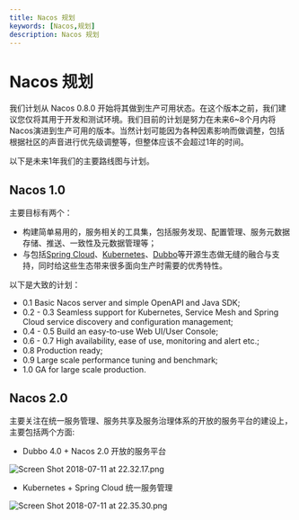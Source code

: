 ```yaml
---
title: Nacos 规划
keywords: [Nacos,规划]
description: Nacos 规划
---
```


# Nacos 规划

我们计划从 Nacos 0.8.0 开始将其做到生产可用状态。在这个版本之前，我们建议您仅将其用于开发和测试环境。我们目前的计划是努力在未来6~8个月内将Nacos演进到生产可用的版本。当然计划可能因为各种因素影响而做调整，包括根据社区的声音进行优先级调整等，但整体应该不会超过1年的时间。

以下是未来1年我们的主要路线图与计划。 

## Nacos 1.0 

主要目标有两个：

* 构建简单易用的，服务相关的工具集，包括服务发现、配置管理、服务元数据存储、推送、一致性及元数据管理等；
* 与包括[Spring Cloud](https://github.com/alibaba/spring-cloud-alibaba)、[Kubernetes](https://github.com/kubernetes/kubernetes)、[Dubbo](https://github.com/apache/dubbo)等开源生态做无缝的融合与支持，同时给这些生态带来很多面向生产时需要的优秀特性。

以下是大致的计划：

* 0.1 Basic Nacos server and simple OpenAPI and Java SDK;
* 0.2 - 0.3 Seamless support for Kubernetes, Service Mesh and Spring Cloud service discovery and configuration management;
* 0.4 - 0.5 Build an easy-to-use Web UI/User Console;
* 0.6 - 0.7 High availability, ease of use, monitoring and alert etc.;
* 0.8 Production ready;
* 0.9 Large scale performance tuning and benchmark;
* 1.0 GA for large scale production.


## Nacos 2.0 

主要关注在统一服务管理、服务共享及服务治理体系的开放的服务平台的建设上，主要包括两个方面:

* Dubbo 4.0 + Nacos 2.0 开放的服务平台

![Screen Shot 2018-07-11 at 22.32.17.png](https://cdn.yuque.com/lark/0/2018/png/15914/1531319724777-d19b0304-535c-4af9-bee1-f358b6e55d91.png) 

* Kubernetes + Spring Cloud 统一服务管理

![Screen Shot 2018-07-11 at 22.35.30.png](https://cdn.yuque.com/lark/0/2018/png/15914/1531319755930-0040e67e-ca05-47b9-9cd0-07ffd7452eae.png) 